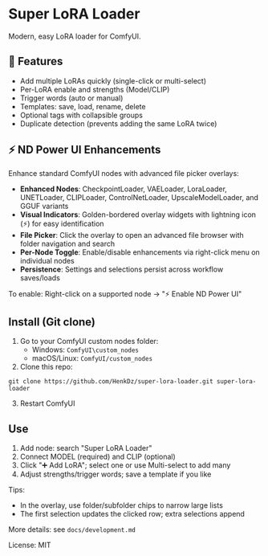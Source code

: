 # Super LoRA Loader

Modern, easy LoRA loader for ComfyUI.

## 🌟 Features

- Add multiple LoRAs quickly (single-click or multi-select)
- Per-LoRA enable and strengths (Model/CLIP)
- Trigger words (auto or manual)
- Templates: save, load, rename, delete
- Optional tags with collapsible groups
- Duplicate detection (prevents adding the same LoRA twice)

## ⚡ ND Power UI Enhancements

Enhance standard ComfyUI nodes with advanced file picker overlays:

- **Enhanced Nodes**: CheckpointLoader, VAELoader, LoraLoader, UNETLoader, CLIPLoader, ControlNetLoader, UpscaleModelLoader, and GGUF variants
- **Visual Indicators**: Golden-bordered overlay widgets with lightning icon (⚡) for easy identification
- **File Picker**: Click the overlay to open an advanced file browser with folder navigation and search
- **Per-Node Toggle**: Enable/disable enhancements via right-click menu on individual nodes
- **Persistence**: Settings and selections persist across workflow saves/loads

To enable: Right-click on a supported node → "⚡ Enable ND Power UI"

## Install (Git clone)

1) Go to your ComfyUI custom nodes folder:
   - Windows: `ComfyUI\custom_nodes`
   - macOS/Linux: `ComfyUI/custom_nodes`
2) Clone this repo:

```
git clone https://github.com/HenkDz/super-lora-loader.git super-lora-loader
```

3) Restart ComfyUI

## Use

1) Add node: search "Super LoRA Loader"
2) Connect MODEL (required) and CLIP (optional)
3) Click "➕ Add LoRA"; select one or use Multi-select to add many
4) Adjust strengths/trigger words; save a template if you like

Tips:

- In the overlay, use folder/subfolder chips to narrow large lists
- The first selection updates the clicked row; extra selections append

More details: see `docs/development.md`

License: MIT

